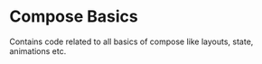# Compose Basics
Contains code related to all basics of compose like layouts, state, animations etc.

